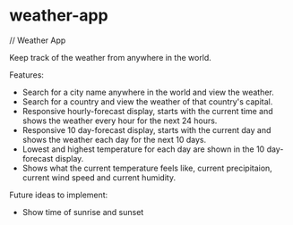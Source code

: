 # weather-app
// Weather App

Keep track of the weather from anywhere in the world. 

Features: 
- Search for a city name anywhere in the world and view the weather.
- Search for a country and view the weather of that country's capital. 
- Responsive hourly-forecast display, starts with the current time and shows the weather every hour for the next 24 hours. 
- Responsive 10 day-forecast display, starts with the current day and shows the weather each day for the next 10 days. 
- Lowest and highest temperature for each day are shown in the 10 day-forecast display. 
- Shows what the current temperature feels like, current precipitaion, current wind speed and current humidity.  

Future ideas to implement: 
- Show time of sunrise and sunset
